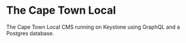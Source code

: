 # The Cape Town Local

The Cape Town Local CMS running on Keystone using GraphQL and a Postgres database.
